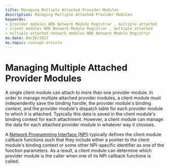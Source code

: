 ```yaml
---
title: Managing Multiple Attached Provider Modules
description: Managing Multiple Attached Provider Modules
keywords:
- provider modules WDK Network Module Registrar , multiple attached
- client modules WDK Network Module Registrar , multiple attached
- multiple attached network modules WDK Network Module Registrar
ms.date: 04/20/2017
ms.topic: concept-article
---
```


# Managing Multiple Attached Provider Modules


A single client module can attach to more than one provider module. In order to manage multiple attached provider modules, a client module must independently save the binding handle, the provider module's binding context, and the provider module's dispatch table for each provider module to which it is attached. Typically this data is saved in the client module's binding context for each attachment. However, a client module can manage the data for each attached provider module in whatever way it chooses.

A [Network Programming Interface (NPI)](network-programming-interface.md) typically defines the client module callback functions such that they include either a pointer to the client module's binding context or some other NPI-specific identifier as one of the function parameters. As a result, a client module can determine which provider module is the caller when one of its NPI callback functions is called.

 

 





